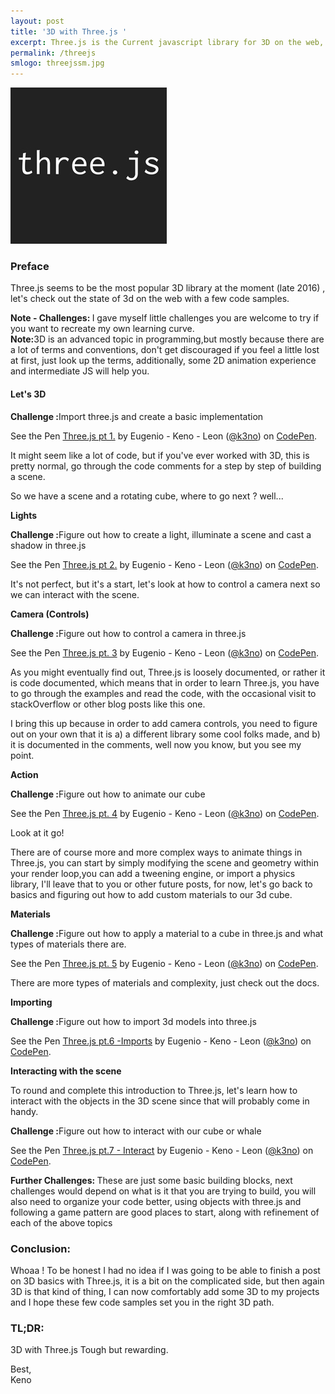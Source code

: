 ```yaml
---
layout: post
title: '3D with Three.js '
excerpt: Three.js is the Current javascript library for 3D on the web, let's see how it works with some code samples...
permalink: /threejs
smlogo: threejssm.jpg
---
```


<div class="text-center"><img src="assets/images/threejsLogo.jpg" alt="JavaScript"></div>

<h3 class="fancy">Preface</h3>

Three.js seems to be the most popular 3D library at the moment (late 2016) , let's check out the state of 3d on the web with a few code samples.  

<div class="challenge"> <b>Note - Challenges: </b> I gave myself little challenges you are welcome to try if you want to recreate my own learning curve.</div>


<div class="note"><b>Note:</b>3D is an advanced topic in programming,but mostly because there are a lot of terms and conventions, don't get discouraged if you feel a little lost at first, just look up the terms, additionally, some 2D animation experience and intermediate JS will help you.</div>


<h4 class="fancy">Let's 3D</h4>


<div class="challenge"><b>Challenge :</b>Import three.js and create a basic implementation</div>

<p data-height="600" data-theme-id="0" data-slug-hash="WGkkEx" data-default-tab="js,result" data-user="k3no" data-embed-version="2" class="codepen">See the Pen <a href="http://codepen.io/k3no/pen/WGkkEx/">Three.js pt 1.</a> by Eugenio - Keno -  Leon (<a href="http://codepen.io/k3no">@k3no</a>) on <a href="http://codepen.io">CodePen</a>.</p>
<script async src="//assets.codepen.io/assets/embed/ei.js"></script>


It might seem like a lot of code, but if you've ever worked with 3D, this is pretty normal, go through the code comments for a step by step of building a scene.   

So we have a scene and a rotating cube, where to go next ? well...

<b>Lights</b>
<div class="challenge"><b>Challenge :</b>Figure out how to create a light, illuminate a scene and cast a shadow in three.js</div>

<p data-height="600" data-theme-id="0" data-slug-hash="yapqLg" data-default-tab="js,result" data-user="k3no" data-embed-version="2" class="codepen">See the Pen <a href="http://codepen.io/k3no/pen/yapqLg/">Three.js pt 2.</a> by Eugenio - Keno -  Leon (<a href="http://codepen.io/k3no">@k3no</a>) on <a href="http://codepen.io">CodePen</a>.</p>
<script async src="//assets.codepen.io/assets/embed/ei.js"></script>

It's not perfect, but it's a start, let's look at how to control a camera next so we can interact with the scene.

<b>Camera (Controls)</b>
<div class="challenge"><b>Challenge :</b>Figure out how to control a camera in three.js</div>

<p data-height="600" data-theme-id="0" data-slug-hash="WGrxOx" data-default-tab="js,result" data-user="k3no" data-embed-version="2" class="codepen">See the Pen <a href="http://codepen.io/k3no/pen/WGrxOx/">Three.js pt. 3</a> by Eugenio - Keno -  Leon (<a href="http://codepen.io/k3no">@k3no</a>) on <a href="http://codepen.io">CodePen</a>.</p>
<script async src="//assets.codepen.io/assets/embed/ei.js"></script>

As you might eventually find out, Three.js is loosely documented, or rather it is code documented, which means that in order to learn Three.js, you have to go through the examples and read the code, with the occasional visit to stackOverflow or other blog posts like this one.

I bring this up because in order to add camera controls, you need to figure out on your own that it is a) a different library some cool folks made, and b) it is documented in the comments, well now you know, but you see my point.

<b>Action</b>
<div class="challenge"><b>Challenge :</b>Figure out how to animate our cube</div>

<p data-height="600" data-theme-id="0" data-slug-hash="LRQrYo" data-default-tab="js,result" data-user="k3no" data-embed-version="2" class="codepen">See the Pen <a href="http://codepen.io/k3no/pen/LRQrYo/">Three.js pt. 4</a> by Eugenio - Keno -  Leon (<a href="http://codepen.io/k3no">@k3no</a>) on <a href="http://codepen.io">CodePen</a>.</p>
<script async src="//assets.codepen.io/assets/embed/ei.js"></script>

Look at it go!

There are of course more and more complex ways to animate things in Three.js, you can start by simply modifying the scene and geometry within your render loop,you can add a tweening engine, or import a physics library, I'll leave that to you or other future posts, for now, let's go back to basics and figuring out how to add custom materials to  our 3d cube.

<b>Materials</b>
<div class="challenge"><b>Challenge :</b>Figure out how to apply a material to a cube in three.js and what types of materials there are.</div>

<p data-height="600" data-theme-id="0" data-slug-hash="ZpAPRa" data-default-tab="js,result" data-user="k3no" data-embed-version="2" class="codepen">See the Pen <a href="http://codepen.io/k3no/pen/ZpAPRa/">Three.js pt. 5</a> by Eugenio - Keno -  Leon (<a href="http://codepen.io/k3no">@k3no</a>) on <a href="http://codepen.io">CodePen</a>.</p>
<script async src="//assets.codepen.io/assets/embed/ei.js"></script>

There are more types of materials and complexity, just check out the docs.

<b>Importing</b>
<div class="challenge"><b>Challenge :</b>Figure out how to import 3d models into three.js</div>

<p data-height="600" data-theme-id="0" data-slug-hash="ORvrJN" data-default-tab="js,result" data-user="k3no" data-embed-version="2" class="codepen">See the Pen <a href="http://codepen.io/k3no/pen/ORvrJN/">Three.js pt.6 -Imports</a> by Eugenio - Keno -  Leon (<a href="http://codepen.io/k3no">@k3no</a>) on <a href="http://codepen.io">CodePen</a>.</p>
<script async src="//assets.codepen.io/assets/embed/ei.js"></script>

<b>Interacting with the scene</b>

To round and complete this introduction to Three.js, let's learn how to interact with the objects in the 3D scene since that will probably come in handy.

<div class="challenge"><b>Challenge :</b>Figure out how to interact with our cube  or whale </div>

<p data-height="500" data-theme-id="0" data-slug-hash="WGzXGN" data-default-tab="js,result" data-user="k3no" data-embed-version="2" class="codepen">See the Pen <a href="http://codepen.io/k3no/pen/WGzXGN/">Three.js pt.7 - Interact</a> by Eugenio - Keno -  Leon (<a href="http://codepen.io/k3no">@k3no</a>) on <a href="http://codepen.io">CodePen</a>.</p>
<script async src="//assets.codepen.io/assets/embed/ei.js"></script>


<div class="challenge"> <b>Further Challenges: </b> These are just some basic building blocks, next challenges would depend on what is it that you are trying to build, you  will also need to organize your code better, using objects with three.js and following a game pattern are good places to start, along with refinement of each of the above topics</div>

<h3 class="fancy">Conclusion:</h3>
Whoaa ! To be honest I had no idea if I was going to be able to finish a post on 3D basics with Three.js, it is a bit on the complicated side, but then again 3D is that kind of thing, I can now comfortably add some 3D to my projects and I hope these few code samples set you in the right 3D path.

<h3 class="fancy"> TL&#59;DR: </h3>

3D with Three.js Tough but rewarding.


Best,
<br />
Keno
